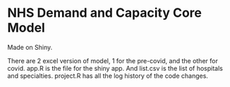 # NHS Demand and Capacity Core Model

Made on Shiny.

There are 2 excel version of model, 1 for the pre-covid, and the other for covid. app.R is the file for the shiny app.
And list.csv is the list of hospitals and specialties. project.R has all the log history of the code changes.
